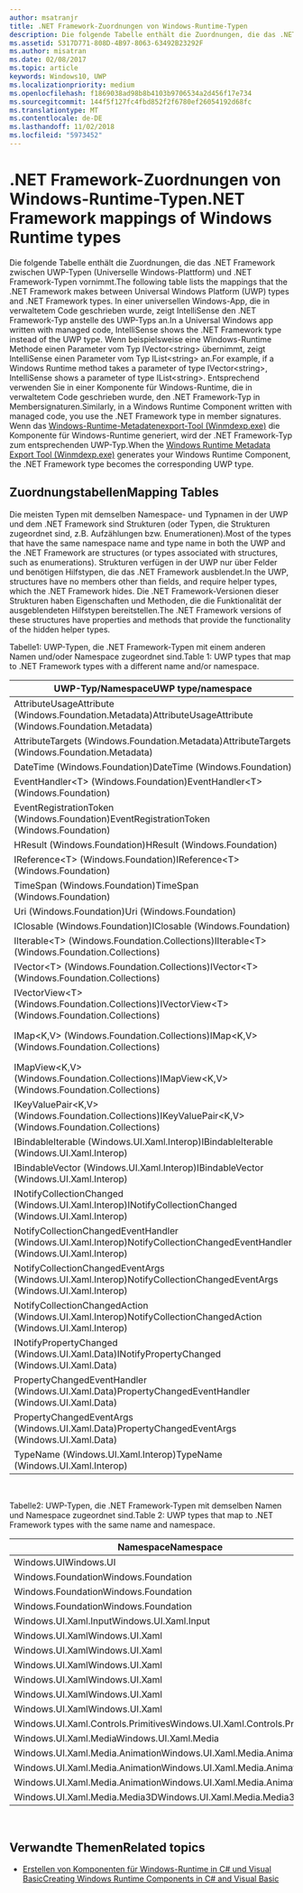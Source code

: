 ```yaml
---
author: msatranjr
title: .NET Framework-Zuordnungen von Windows-Runtime-Typen
description: Die folgende Tabelle enthält die Zuordnungen, die das .NET Framework zwischen UWP-Typen (Universelle Windows-Plattform) und .NET Framework-Typen vornimmt.
ms.assetid: 5317D771-808D-4B97-8063-63492B23292F
ms.author: misatran
ms.date: 02/08/2017
ms.topic: article
keywords: Windows10, UWP
ms.localizationpriority: medium
ms.openlocfilehash: f1869038ad98b8b4103b9706534a2d456f17e734
ms.sourcegitcommit: 144f5f127fc4fbd852f2f6780ef26054192d68fc
ms.translationtype: MT
ms.contentlocale: de-DE
ms.lasthandoff: 11/02/2018
ms.locfileid: "5973452"
---
```

# <a name="net-framework-mappings-of-windows-runtime-types"></a><span data-ttu-id="ff484-104">.NET Framework-Zuordnungen von Windows-Runtime-Typen</span><span class="sxs-lookup"><span data-stu-id="ff484-104">.NET Framework mappings of Windows Runtime types</span></span>



<span data-ttu-id="ff484-105">Die folgende Tabelle enthält die Zuordnungen, die das .NET Framework zwischen UWP-Typen (Universelle Windows-Plattform) und .NET Framework-Typen vornimmt.</span><span class="sxs-lookup"><span data-stu-id="ff484-105">The following table lists the mappings that the .NET Framework makes between Universal Windows Platform (UWP) types and .NET Framework types.</span></span> <span data-ttu-id="ff484-106">In einer universellen Windows-App, die in verwaltetem Code geschrieben wurde, zeigt IntelliSense den .NET Framework-Typ anstelle des UWP-Typs an.</span><span class="sxs-lookup"><span data-stu-id="ff484-106">In a Universal Windows app written with managed code, IntelliSense shows the .NET Framework type instead of the UWP type.</span></span> <span data-ttu-id="ff484-107">Wenn beispielsweise eine Windows-Runtime Methode einen Parameter vom Typ IVector&lt;string&gt; übernimmt, zeigt IntelliSense einen Parameter vom Typ IList&lt;string&gt; an.</span><span class="sxs-lookup"><span data-stu-id="ff484-107">For example, if a Windows Runtime method takes a parameter of type IVector&lt;string&gt;, IntelliSense shows a parameter of type IList&lt;string&gt;.</span></span> <span data-ttu-id="ff484-108">Entsprechend verwenden Sie in einer Komponente für Windows-Runtime, die in verwaltetem Code geschrieben wurde, den .NET Framework-Typ in Membersignaturen.</span><span class="sxs-lookup"><span data-stu-id="ff484-108">Similarly, in a Windows Runtime Component written with managed code, you use the .NET Framework type in member signatures.</span></span> <span data-ttu-id="ff484-109">Wenn das [Windows-Runtime-Metadatenexport-Tool (Winmdexp.exe)](https://msdn.microsoft.com/library/hh925576.aspx) die Komponente für Windows-Runtime generiert, wird der .NET Framework-Typ zum entsprechenden UWP-Typ.</span><span class="sxs-lookup"><span data-stu-id="ff484-109">When the [Windows Runtime Metadata Export Tool (Winmdexp.exe)](https://msdn.microsoft.com/library/hh925576.aspx) generates your Windows Runtime Component, the .NET Framework type becomes the corresponding UWP type.</span></span>

## <a name="mapping-tables"></a><span data-ttu-id="ff484-110">Zuordnungstabellen</span><span class="sxs-lookup"><span data-stu-id="ff484-110">Mapping Tables</span></span>


<span data-ttu-id="ff484-111">Die meisten Typen mit demselben Namespace- und Typnamen in der UWP und dem .NET Framework sind Strukturen (oder Typen, die Strukturen zugeordnet sind, z.B. Aufzählungen bzw. Enumerationen).</span><span class="sxs-lookup"><span data-stu-id="ff484-111">Most of the types that have the same namespace name and type name in both the UWP and the .NET Framework are structures (or types associated with structures, such as enumerations).</span></span> <span data-ttu-id="ff484-112">Strukturen verfügen in der UWP nur über Felder und benötigen Hilfstypen, die das .NET Framework ausblendet.</span><span class="sxs-lookup"><span data-stu-id="ff484-112">In the UWP, structures have no members other than fields, and require helper types, which the .NET Framework hides.</span></span> <span data-ttu-id="ff484-113">Die .NET Framework-Versionen dieser Strukturen haben Eigenschaften und Methoden, die die Funktionalität der ausgeblendeten Hilfstypen bereitstellen.</span><span class="sxs-lookup"><span data-stu-id="ff484-113">The .NET Framework versions of these structures have properties and methods that provide the functionality of the hidden helper types.</span></span>

<span data-ttu-id="ff484-114">Tabelle1: UWP-Typen, die .NET Framework-Typen mit einem anderen Namen und/oder Namespace zugeordnet sind.</span><span class="sxs-lookup"><span data-stu-id="ff484-114">Table 1: UWP types that map to .NET Framework types with a different name and/or namespace.</span></span>

| <span data-ttu-id="ff484-115">UWP-Typ/Namespace</span><span class="sxs-lookup"><span data-stu-id="ff484-115">UWP type/namespace</span></span>                                            | <span data-ttu-id="ff484-116">.NET Framework-Typ/Namespace</span><span class="sxs-lookup"><span data-stu-id="ff484-116">.NET Framework type/namespace</span></span>                                          | <span data-ttu-id="ff484-117">.NET Framework-Assembly</span><span class="sxs-lookup"><span data-stu-id="ff484-117">.NET Framework assembly</span></span>                           |
|---------------------------------------------------------------|------------------------------------------------------------------------|---------------------------------------------------|
| <span data-ttu-id="ff484-118">AttributeUsageAttribute (Windows.Foundation.Metadata)</span><span class="sxs-lookup"><span data-stu-id="ff484-118">AttributeUsageAttribute (Windows.Foundation.Metadata)</span></span>         | <span data-ttu-id="ff484-119">AttributeUsageAttribute (System)</span><span class="sxs-lookup"><span data-stu-id="ff484-119">AttributeUsageAttribute (System)</span></span>                                       | <span data-ttu-id="ff484-120">System.Runtime.dll</span><span class="sxs-lookup"><span data-stu-id="ff484-120">System.Runtime.dll</span></span>                                |
| <span data-ttu-id="ff484-121">AttributeTargets (Windows.Foundation.Metadata)</span><span class="sxs-lookup"><span data-stu-id="ff484-121">AttributeTargets (Windows.Foundation.Metadata)</span></span>                | <span data-ttu-id="ff484-122">AttributeTargets (System)</span><span class="sxs-lookup"><span data-stu-id="ff484-122">AttributeTargets (System)</span></span>                                              | <span data-ttu-id="ff484-123">System.Runtime.dll</span><span class="sxs-lookup"><span data-stu-id="ff484-123">System.Runtime.dll</span></span>                                |
| <span data-ttu-id="ff484-124">DateTime (Windows.Foundation)</span><span class="sxs-lookup"><span data-stu-id="ff484-124">DateTime (Windows.Foundation)</span></span>                                 | <span data-ttu-id="ff484-125">DateTimeOffset (System)</span><span class="sxs-lookup"><span data-stu-id="ff484-125">DateTimeOffset (System)</span></span>                                                | <span data-ttu-id="ff484-126">System.Runtime.dll</span><span class="sxs-lookup"><span data-stu-id="ff484-126">System.Runtime.dll</span></span>                                |
| <span data-ttu-id="ff484-127">EventHandler&lt;T&gt; (Windows.Foundation)</span><span class="sxs-lookup"><span data-stu-id="ff484-127">EventHandler&lt;T&gt; (Windows.Foundation)</span></span>                    | <span data-ttu-id="ff484-128">EventHandler&lt;T&gt; (System)</span><span class="sxs-lookup"><span data-stu-id="ff484-128">EventHandler&lt;T&gt; (System)</span></span>                                         | <span data-ttu-id="ff484-129">System.Runtime.dll</span><span class="sxs-lookup"><span data-stu-id="ff484-129">System.Runtime.dll</span></span>                                |
| <span data-ttu-id="ff484-130">EventRegistrationToken (Windows.Foundation)</span><span class="sxs-lookup"><span data-stu-id="ff484-130">EventRegistrationToken (Windows.Foundation)</span></span>                   | <span data-ttu-id="ff484-131">EventRegistrationToken (System.Runtime.InteropServices.WindowsRuntime)</span><span class="sxs-lookup"><span data-stu-id="ff484-131">EventRegistrationToken (System.Runtime.InteropServices.WindowsRuntime)</span></span> | <span data-ttu-id="ff484-132">System.Runtime.InteropServices.WindowsRuntime.dll</span><span class="sxs-lookup"><span data-stu-id="ff484-132">System.Runtime.InteropServices.WindowsRuntime.dll</span></span> |
| <span data-ttu-id="ff484-133">HResult (Windows.Foundation)</span><span class="sxs-lookup"><span data-stu-id="ff484-133">HResult (Windows.Foundation)</span></span>                                  | <span data-ttu-id="ff484-134">Exception (System)</span><span class="sxs-lookup"><span data-stu-id="ff484-134">Exception (System)</span></span>                                                     | <span data-ttu-id="ff484-135">System.Runtime.dll</span><span class="sxs-lookup"><span data-stu-id="ff484-135">System.Runtime.dll</span></span>                                |
| <span data-ttu-id="ff484-136">IReference&lt;T&gt; (Windows.Foundation)</span><span class="sxs-lookup"><span data-stu-id="ff484-136">IReference&lt;T&gt; (Windows.Foundation)</span></span>                      | <span data-ttu-id="ff484-137">Nullable&lt;T&gt; (System)</span><span class="sxs-lookup"><span data-stu-id="ff484-137">Nullable&lt;T&gt; (System)</span></span>                                             | <span data-ttu-id="ff484-138">System.Runtime.dll</span><span class="sxs-lookup"><span data-stu-id="ff484-138">System.Runtime.dll</span></span>                                |
| <span data-ttu-id="ff484-139">TimeSpan (Windows.Foundation)</span><span class="sxs-lookup"><span data-stu-id="ff484-139">TimeSpan (Windows.Foundation)</span></span>                                 | <span data-ttu-id="ff484-140">TimeSpan (System)</span><span class="sxs-lookup"><span data-stu-id="ff484-140">TimeSpan (System)</span></span>                                                      | <span data-ttu-id="ff484-141">System.Runtime.dll</span><span class="sxs-lookup"><span data-stu-id="ff484-141">System.Runtime.dll</span></span>                                |
| <span data-ttu-id="ff484-142">Uri (Windows.Foundation)</span><span class="sxs-lookup"><span data-stu-id="ff484-142">Uri (Windows.Foundation)</span></span>                                      | <span data-ttu-id="ff484-143">Uri (System)</span><span class="sxs-lookup"><span data-stu-id="ff484-143">Uri (System)</span></span>                                                           | <span data-ttu-id="ff484-144">System.Runtime.dll</span><span class="sxs-lookup"><span data-stu-id="ff484-144">System.Runtime.dll</span></span>                                |
| <span data-ttu-id="ff484-145">IClosable (Windows.Foundation)</span><span class="sxs-lookup"><span data-stu-id="ff484-145">IClosable (Windows.Foundation)</span></span>                                | <span data-ttu-id="ff484-146">IDisposable (System)</span><span class="sxs-lookup"><span data-stu-id="ff484-146">IDisposable (System)</span></span>                                                   | <span data-ttu-id="ff484-147">System.Runtime.dll</span><span class="sxs-lookup"><span data-stu-id="ff484-147">System.Runtime.dll</span></span>                                |
| <span data-ttu-id="ff484-148">IIterable&lt;T&gt; (Windows.Foundation.Collections)</span><span class="sxs-lookup"><span data-stu-id="ff484-148">IIterable&lt;T&gt; (Windows.Foundation.Collections)</span></span>           | <span data-ttu-id="ff484-149">IEnumerable&lt;T&gt; (System.Collections.Generic)</span><span class="sxs-lookup"><span data-stu-id="ff484-149">IEnumerable&lt;T&gt; (System.Collections.Generic)</span></span>                      | <span data-ttu-id="ff484-150">System.Runtime.dll</span><span class="sxs-lookup"><span data-stu-id="ff484-150">System.Runtime.dll</span></span>                                |
| <span data-ttu-id="ff484-151">IVector&lt;T&gt; (Windows.Foundation.Collections)</span><span class="sxs-lookup"><span data-stu-id="ff484-151">IVector&lt;T&gt; (Windows.Foundation.Collections)</span></span>             | <span data-ttu-id="ff484-152">IList&lt;T&gt; (System.Collections.Generic)</span><span class="sxs-lookup"><span data-stu-id="ff484-152">IList&lt;T&gt; (System.Collections.Generic)</span></span>                            | <span data-ttu-id="ff484-153">System.Runtime.dll</span><span class="sxs-lookup"><span data-stu-id="ff484-153">System.Runtime.dll</span></span>                                |
| <span data-ttu-id="ff484-154">IVectorView&lt;T&gt; (Windows.Foundation.Collections)</span><span class="sxs-lookup"><span data-stu-id="ff484-154">IVectorView&lt;T&gt; (Windows.Foundation.Collections)</span></span>         | <span data-ttu-id="ff484-155">IReadOnlyList&lt;T&gt; (System.Collections.Generic)</span><span class="sxs-lookup"><span data-stu-id="ff484-155">IReadOnlyList&lt;T&gt; (System.Collections.Generic)</span></span>                    | <span data-ttu-id="ff484-156">System.Runtime.dll</span><span class="sxs-lookup"><span data-stu-id="ff484-156">System.Runtime.dll</span></span>                                |
| <span data-ttu-id="ff484-157">IMap&lt;K,V&gt; (Windows.Foundation.Collections)</span><span class="sxs-lookup"><span data-stu-id="ff484-157">IMap&lt;K,V&gt; (Windows.Foundation.Collections)</span></span>              | <span data-ttu-id="ff484-158">IDictionary&lt;TKey,TValue&gt; (System.Collections.Generic)</span><span class="sxs-lookup"><span data-stu-id="ff484-158">IDictionary&lt;TKey,TValue&gt; (System.Collections.Generic)</span></span>            | <span data-ttu-id="ff484-159">System.Runtime.dll</span><span class="sxs-lookup"><span data-stu-id="ff484-159">System.Runtime.dll</span></span>                                |
| <span data-ttu-id="ff484-160">IMapView&lt;K,V&gt; (Windows.Foundation.Collections)</span><span class="sxs-lookup"><span data-stu-id="ff484-160">IMapView&lt;K,V&gt; (Windows.Foundation.Collections)</span></span>          | <span data-ttu-id="ff484-161">IReadOnlyDictionary&lt;TKey,TValue&gt; (System.Collections.Generic)</span><span class="sxs-lookup"><span data-stu-id="ff484-161">IReadOnlyDictionary&lt;TKey,TValue&gt; (System.Collections.Generic)</span></span>    | <span data-ttu-id="ff484-162">System.Runtime.dll</span><span class="sxs-lookup"><span data-stu-id="ff484-162">System.Runtime.dll</span></span>                                |
| <span data-ttu-id="ff484-163">IKeyValuePair&lt;K,V&gt; (Windows.Foundation.Collections)</span><span class="sxs-lookup"><span data-stu-id="ff484-163">IKeyValuePair&lt;K,V&gt; (Windows.Foundation.Collections)</span></span>     | <span data-ttu-id="ff484-164">KeyValuePair&lt;TKey,TValue&gt; (System.Collections.Generic)</span><span class="sxs-lookup"><span data-stu-id="ff484-164">KeyValuePair&lt;TKey,TValue&gt; (System.Collections.Generic)</span></span>           | <span data-ttu-id="ff484-165">System.Runtime.dll</span><span class="sxs-lookup"><span data-stu-id="ff484-165">System.Runtime.dll</span></span>                                |
| <span data-ttu-id="ff484-166">IBindableIterable (Windows.UI.Xaml.Interop)</span><span class="sxs-lookup"><span data-stu-id="ff484-166">IBindableIterable (Windows.UI.Xaml.Interop)</span></span>                   | <span data-ttu-id="ff484-167">IEnumerable (System.Collections)</span><span class="sxs-lookup"><span data-stu-id="ff484-167">IEnumerable (System.Collections)</span></span>                                       | <span data-ttu-id="ff484-168">System.Runtime.dll</span><span class="sxs-lookup"><span data-stu-id="ff484-168">System.Runtime.dll</span></span>                                |
| <span data-ttu-id="ff484-169">IBindableVector (Windows.UI.Xaml.Interop)</span><span class="sxs-lookup"><span data-stu-id="ff484-169">IBindableVector (Windows.UI.Xaml.Interop)</span></span>                     | <span data-ttu-id="ff484-170">IList (System.Collections)</span><span class="sxs-lookup"><span data-stu-id="ff484-170">IList (System.Collections)</span></span>                                             | <span data-ttu-id="ff484-171">System.Runtime.dll</span><span class="sxs-lookup"><span data-stu-id="ff484-171">System.Runtime.dll</span></span>                                |
| <span data-ttu-id="ff484-172">INotifyCollectionChanged (Windows.UI.Xaml.Interop)</span><span class="sxs-lookup"><span data-stu-id="ff484-172">INotifyCollectionChanged (Windows.UI.Xaml.Interop)</span></span>            | <span data-ttu-id="ff484-173">INotifyCollectionChanged (System.Collections.Specialized)</span><span class="sxs-lookup"><span data-stu-id="ff484-173">INotifyCollectionChanged (System.Collections.Specialized)</span></span>              | <span data-ttu-id="ff484-174">System.ObjectModel.dll</span><span class="sxs-lookup"><span data-stu-id="ff484-174">System.ObjectModel.dll</span></span>                            |
| <span data-ttu-id="ff484-175">NotifyCollectionChangedEventHandler (Windows.UI.Xaml.Interop)</span><span class="sxs-lookup"><span data-stu-id="ff484-175">NotifyCollectionChangedEventHandler (Windows.UI.Xaml.Interop)</span></span> | <span data-ttu-id="ff484-176">NotifyCollectionChangedEventHandler (System.Collections.Specialized)</span><span class="sxs-lookup"><span data-stu-id="ff484-176">NotifyCollectionChangedEventHandler (System.Collections.Specialized)</span></span>   | <span data-ttu-id="ff484-177">System.ObjectModel.dll</span><span class="sxs-lookup"><span data-stu-id="ff484-177">System.ObjectModel.dll</span></span>                            |
| <span data-ttu-id="ff484-178">NotifyCollectionChangedEventArgs (Windows.UI.Xaml.Interop)</span><span class="sxs-lookup"><span data-stu-id="ff484-178">NotifyCollectionChangedEventArgs (Windows.UI.Xaml.Interop)</span></span>    | <span data-ttu-id="ff484-179">NotifyCollectionChangedEventArgs (System.Collections.Specialized)</span><span class="sxs-lookup"><span data-stu-id="ff484-179">NotifyCollectionChangedEventArgs (System.Collections.Specialized)</span></span>      | <span data-ttu-id="ff484-180">System.ObjectModel.dll</span><span class="sxs-lookup"><span data-stu-id="ff484-180">System.ObjectModel.dll</span></span>                            |
| <span data-ttu-id="ff484-181">NotifyCollectionChangedAction (Windows.UI.Xaml.Interop)</span><span class="sxs-lookup"><span data-stu-id="ff484-181">NotifyCollectionChangedAction (Windows.UI.Xaml.Interop)</span></span>       | <span data-ttu-id="ff484-182">NotifyCollectionChangedAction (System.Collections.Specialized)</span><span class="sxs-lookup"><span data-stu-id="ff484-182">NotifyCollectionChangedAction (System.Collections.Specialized)</span></span>         | <span data-ttu-id="ff484-183">System.ObjectModel.dll</span><span class="sxs-lookup"><span data-stu-id="ff484-183">System.ObjectModel.dll</span></span>                            |
| <span data-ttu-id="ff484-184">INotifyPropertyChanged (Windows.UI.Xaml.Data)</span><span class="sxs-lookup"><span data-stu-id="ff484-184">INotifyPropertyChanged (Windows.UI.Xaml.Data)</span></span>                 | <span data-ttu-id="ff484-185">INotifyPropertyChanged (System.ComponentModel)</span><span class="sxs-lookup"><span data-stu-id="ff484-185">INotifyPropertyChanged (System.ComponentModel)</span></span>                         | <span data-ttu-id="ff484-186">System.ObjectModel.dll</span><span class="sxs-lookup"><span data-stu-id="ff484-186">System.ObjectModel.dll</span></span>                            |
| <span data-ttu-id="ff484-187">PropertyChangedEventHandler (Windows.UI.Xaml.Data)</span><span class="sxs-lookup"><span data-stu-id="ff484-187">PropertyChangedEventHandler (Windows.UI.Xaml.Data)</span></span>            | <span data-ttu-id="ff484-188">PropertyChangedEventHandler (System.ComponentModel)</span><span class="sxs-lookup"><span data-stu-id="ff484-188">PropertyChangedEventHandler (System.ComponentModel)</span></span>                    | <span data-ttu-id="ff484-189">System.ObjectModel.dll</span><span class="sxs-lookup"><span data-stu-id="ff484-189">System.ObjectModel.dll</span></span>                            |
| <span data-ttu-id="ff484-190">PropertyChangedEventArgs (Windows.UI.Xaml.Data)</span><span class="sxs-lookup"><span data-stu-id="ff484-190">PropertyChangedEventArgs (Windows.UI.Xaml.Data)</span></span>               | <span data-ttu-id="ff484-191">PropertyChangedEventArgs (System.ComponentModel)</span><span class="sxs-lookup"><span data-stu-id="ff484-191">PropertyChangedEventArgs (System.ComponentModel)</span></span>                       | <span data-ttu-id="ff484-192">System.ObjectModel.dll</span><span class="sxs-lookup"><span data-stu-id="ff484-192">System.ObjectModel.dll</span></span>                            |
| <span data-ttu-id="ff484-193">TypeName (Windows.UI.Xaml.Interop)</span><span class="sxs-lookup"><span data-stu-id="ff484-193">TypeName (Windows.UI.Xaml.Interop)</span></span>                            | <span data-ttu-id="ff484-194">Type (System)</span><span class="sxs-lookup"><span data-stu-id="ff484-194">Type (System)</span></span>                                                          | <span data-ttu-id="ff484-195">System.Runtime.dll</span><span class="sxs-lookup"><span data-stu-id="ff484-195">System.Runtime.dll</span></span>                                |

 

<span data-ttu-id="ff484-196">Tabelle2: UWP-Typen, die .NET Framework-Typen mit demselben Namen und Namespace zugeordnet sind.</span><span class="sxs-lookup"><span data-stu-id="ff484-196">Table 2: UWP types that map to .NET Framework types with the same name and namespace.</span></span>

| <span data-ttu-id="ff484-197">Namespace</span><span class="sxs-lookup"><span data-stu-id="ff484-197">Namespace</span></span>                           | <span data-ttu-id="ff484-198">Typ</span><span class="sxs-lookup"><span data-stu-id="ff484-198">Type</span></span>               | <span data-ttu-id="ff484-199">.NET Framework-Assembly</span><span class="sxs-lookup"><span data-stu-id="ff484-199">.NET Framework assembly</span></span>                   |
|-------------------------------------|--------------------|-------------------------------------------|
| <span data-ttu-id="ff484-200">Windows.UI</span><span class="sxs-lookup"><span data-stu-id="ff484-200">Windows.UI</span></span>                          | <span data-ttu-id="ff484-201">Color</span><span class="sxs-lookup"><span data-stu-id="ff484-201">Color</span></span>              | <span data-ttu-id="ff484-202">System.Runtime.WindowsRuntime.dll</span><span class="sxs-lookup"><span data-stu-id="ff484-202">System.Runtime.WindowsRuntime.dll</span></span>         |
| <span data-ttu-id="ff484-203">Windows.Foundation</span><span class="sxs-lookup"><span data-stu-id="ff484-203">Windows.Foundation</span></span>                  | <span data-ttu-id="ff484-204">Point</span><span class="sxs-lookup"><span data-stu-id="ff484-204">Point</span></span>              | <span data-ttu-id="ff484-205">System.Runtime.WindowsRuntime.dll</span><span class="sxs-lookup"><span data-stu-id="ff484-205">System.Runtime.WindowsRuntime.dll</span></span>         |
| <span data-ttu-id="ff484-206">Windows.Foundation</span><span class="sxs-lookup"><span data-stu-id="ff484-206">Windows.Foundation</span></span>                  | <span data-ttu-id="ff484-207">Rect</span><span class="sxs-lookup"><span data-stu-id="ff484-207">Rect</span></span>               | <span data-ttu-id="ff484-208">System.Runtime.WindowsRuntime.dll</span><span class="sxs-lookup"><span data-stu-id="ff484-208">System.Runtime.WindowsRuntime.dll</span></span>         |
| <span data-ttu-id="ff484-209">Windows.Foundation</span><span class="sxs-lookup"><span data-stu-id="ff484-209">Windows.Foundation</span></span>                  | <span data-ttu-id="ff484-210">Size</span><span class="sxs-lookup"><span data-stu-id="ff484-210">Size</span></span>               | <span data-ttu-id="ff484-211">System.Runtime.WindowsRuntime.dll</span><span class="sxs-lookup"><span data-stu-id="ff484-211">System.Runtime.WindowsRuntime.dll</span></span>         |
| <span data-ttu-id="ff484-212">Windows.UI.Xaml.Input</span><span class="sxs-lookup"><span data-stu-id="ff484-212">Windows.UI.Xaml.Input</span></span>               | <span data-ttu-id="ff484-213">ICommand</span><span class="sxs-lookup"><span data-stu-id="ff484-213">ICommand</span></span>           | <span data-ttu-id="ff484-214">System.ObjectModel.dll</span><span class="sxs-lookup"><span data-stu-id="ff484-214">System.ObjectModel.dll</span></span>                    |
| <span data-ttu-id="ff484-215">Windows.UI.Xaml</span><span class="sxs-lookup"><span data-stu-id="ff484-215">Windows.UI.Xaml</span></span>                     | <span data-ttu-id="ff484-216">CornerRadius</span><span class="sxs-lookup"><span data-stu-id="ff484-216">CornerRadius</span></span>       | <span data-ttu-id="ff484-217">System.Runtime.WindowsRuntime.UI.Xaml.dll</span><span class="sxs-lookup"><span data-stu-id="ff484-217">System.Runtime.WindowsRuntime.UI.Xaml.dll</span></span> |
| <span data-ttu-id="ff484-218">Windows.UI.Xaml</span><span class="sxs-lookup"><span data-stu-id="ff484-218">Windows.UI.Xaml</span></span>                     | <span data-ttu-id="ff484-219">Duration</span><span class="sxs-lookup"><span data-stu-id="ff484-219">Duration</span></span>           | <span data-ttu-id="ff484-220">System.Runtime.WindowsRuntime.UI.Xaml.dll</span><span class="sxs-lookup"><span data-stu-id="ff484-220">System.Runtime.WindowsRuntime.UI.Xaml.dll</span></span> |
| <span data-ttu-id="ff484-221">Windows.UI.Xaml</span><span class="sxs-lookup"><span data-stu-id="ff484-221">Windows.UI.Xaml</span></span>                     | <span data-ttu-id="ff484-222">DurationTyp</span><span class="sxs-lookup"><span data-stu-id="ff484-222">DurationType</span></span>       | <span data-ttu-id="ff484-223">System.Runtime.WindowsRuntime.UI.Xaml.dll</span><span class="sxs-lookup"><span data-stu-id="ff484-223">System.Runtime.WindowsRuntime.UI.Xaml.dll</span></span> |
| <span data-ttu-id="ff484-224">Windows.UI.Xaml</span><span class="sxs-lookup"><span data-stu-id="ff484-224">Windows.UI.Xaml</span></span>                     | <span data-ttu-id="ff484-225">GridLength</span><span class="sxs-lookup"><span data-stu-id="ff484-225">GridLength</span></span>         | <span data-ttu-id="ff484-226">System.Runtime.WindowsRuntime.UI.Xaml.dll</span><span class="sxs-lookup"><span data-stu-id="ff484-226">System.Runtime.WindowsRuntime.UI.Xaml.dll</span></span> |
| <span data-ttu-id="ff484-227">Windows.UI.Xaml</span><span class="sxs-lookup"><span data-stu-id="ff484-227">Windows.UI.Xaml</span></span>                     | <span data-ttu-id="ff484-228">GridUnitType</span><span class="sxs-lookup"><span data-stu-id="ff484-228">GridUnitType</span></span>       | <span data-ttu-id="ff484-229">System.Runtime.WindowsRuntime.UI.Xaml.dll</span><span class="sxs-lookup"><span data-stu-id="ff484-229">System.Runtime.WindowsRuntime.UI.Xaml.dll</span></span> |
| <span data-ttu-id="ff484-230">Windows.UI.Xaml</span><span class="sxs-lookup"><span data-stu-id="ff484-230">Windows.UI.Xaml</span></span>                     | <span data-ttu-id="ff484-231">Thickness</span><span class="sxs-lookup"><span data-stu-id="ff484-231">Thickness</span></span>          | <span data-ttu-id="ff484-232">System.Runtime.WindowsRuntime.UI.Xaml.dll</span><span class="sxs-lookup"><span data-stu-id="ff484-232">System.Runtime.WindowsRuntime.UI.Xaml.dll</span></span> |
| <span data-ttu-id="ff484-233">Windows.UI.Xaml.Controls.Primitives</span><span class="sxs-lookup"><span data-stu-id="ff484-233">Windows.UI.Xaml.Controls.Primitives</span></span> | <span data-ttu-id="ff484-234">GeneratorPosition</span><span class="sxs-lookup"><span data-stu-id="ff484-234">GeneratorPosition</span></span>  | <span data-ttu-id="ff484-235">System.Runtime.WindowsRuntime.UI.Xaml.dll</span><span class="sxs-lookup"><span data-stu-id="ff484-235">System.Runtime.WindowsRuntime.UI.Xaml.dll</span></span> |
| <span data-ttu-id="ff484-236">Windows.UI.Xaml.Media</span><span class="sxs-lookup"><span data-stu-id="ff484-236">Windows.UI.Xaml.Media</span></span>               | <span data-ttu-id="ff484-237">Matrix</span><span class="sxs-lookup"><span data-stu-id="ff484-237">Matrix</span></span>             | <span data-ttu-id="ff484-238">System.Runtime.WindowsRuntime.UI.Xaml.dll</span><span class="sxs-lookup"><span data-stu-id="ff484-238">System.Runtime.WindowsRuntime.UI.Xaml.dll</span></span> |
| <span data-ttu-id="ff484-239">Windows.UI.Xaml.Media.Animation</span><span class="sxs-lookup"><span data-stu-id="ff484-239">Windows.UI.Xaml.Media.Animation</span></span>     | <span data-ttu-id="ff484-240">KeyTime</span><span class="sxs-lookup"><span data-stu-id="ff484-240">KeyTime</span></span>            | <span data-ttu-id="ff484-241">System.Runtime.WindowsRuntime.UI.Xaml.dll</span><span class="sxs-lookup"><span data-stu-id="ff484-241">System.Runtime.WindowsRuntime.UI.Xaml.dll</span></span> |
| <span data-ttu-id="ff484-242">Windows.UI.Xaml.Media.Animation</span><span class="sxs-lookup"><span data-stu-id="ff484-242">Windows.UI.Xaml.Media.Animation</span></span>     | <span data-ttu-id="ff484-243">RepeatBehavior</span><span class="sxs-lookup"><span data-stu-id="ff484-243">RepeatBehavior</span></span>     | <span data-ttu-id="ff484-244">System.Runtime.WindowsRuntime.UI.Xaml.dll</span><span class="sxs-lookup"><span data-stu-id="ff484-244">System.Runtime.WindowsRuntime.UI.Xaml.dll</span></span> |
| <span data-ttu-id="ff484-245">Windows.UI.Xaml.Media.Animation</span><span class="sxs-lookup"><span data-stu-id="ff484-245">Windows.UI.Xaml.Media.Animation</span></span>     | <span data-ttu-id="ff484-246">RepeatBehaviorTyp</span><span class="sxs-lookup"><span data-stu-id="ff484-246">RepeatBehaviorType</span></span> | <span data-ttu-id="ff484-247">System.Runtime.WindowsRuntime.UI.Xaml.dll</span><span class="sxs-lookup"><span data-stu-id="ff484-247">System.Runtime.WindowsRuntime.UI.Xaml.dll</span></span> |
| <span data-ttu-id="ff484-248">Windows.UI.Xaml.Media.Media3D</span><span class="sxs-lookup"><span data-stu-id="ff484-248">Windows.UI.Xaml.Media.Media3D</span></span>       | <span data-ttu-id="ff484-249">Matrix3D</span><span class="sxs-lookup"><span data-stu-id="ff484-249">Matrix3D</span></span>           | <span data-ttu-id="ff484-250">System.Runtime.WindowsRuntime.UI.Xaml.dll</span><span class="sxs-lookup"><span data-stu-id="ff484-250">System.Runtime.WindowsRuntime.UI.Xaml.dll</span></span> |

 

## <a name="related-topics"></a><span data-ttu-id="ff484-251">Verwandte Themen</span><span class="sxs-lookup"><span data-stu-id="ff484-251">Related topics</span></span>

* [<span data-ttu-id="ff484-252">Erstellen von Komponenten für Windows-Runtime in C# und Visual Basic</span><span class="sxs-lookup"><span data-stu-id="ff484-252">Creating Windows Runtime Components in C# and Visual Basic</span></span>](creating-windows-runtime-components-in-csharp-and-visual-basic.md)
